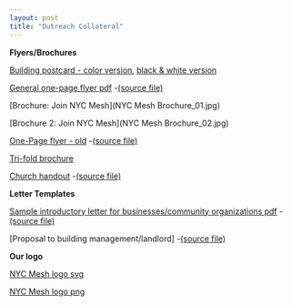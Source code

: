 ```yaml
---
layout: post
title: "Outreach Collateral"
---
```


**Flyers/Brochures**

[Building postcard - color version](flyer.jpg), [black & white version](flyer-bw.jpg)

[General one-page flyer pdf](leaflet-bw.pdf) -[(source file)](leaflet-rtfd.zip)

[Brochure: Join NYC Mesh](NYC Mesh Brochure_01.jpg)

[Brochure 2: Join NYC Mesh](NYC Mesh Brochure_02.jpg)

[One-Page flyer - old](building-leaflet.pdf) -[(source file)](building-leaflet.rtfd.zip)

[Tri-fold brochure](meshmail.pdf)

[Church handout](church.pdf) -[(source file)](https://docs.google.com/document/d/1duBRyzncVxuODrXyH7ooDki2LEmwcyuOtkZJjcC3loo/edit?usp=sharing)

**Letter Templates**

[Sample introductory letter for businesses/community organizations pdf](SiteSurveyLetter-Community-Template.pdf) -[(source file)](https://docs.google.com/document/d/1_BNWaigV6LNK3PMdgQ8bhw6EDUueLUpRGxrPGZjyl2o/edit?usp=sharing)

[Proposal to building management/landlord] -[(source file)](https://docs.google.com/document/d/1hmB5p-Zebi5frNimiwAoC7E-nAoWJGc49R2tNQW010Q/edit?usp=sharing)


**Our logo**

[NYC Mesh logo svg](logo.svg)

[NYC Mesh logo png](logo.png)
